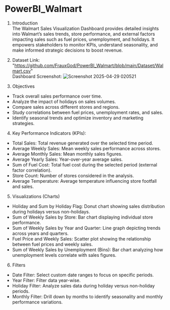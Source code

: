 # PowerBI_Walmart


1) Introduction <br />
The Walmart Sales Visualization Dashboard provides detailed insights into Walmart’s sales trends, store performance, and external factors impacting sales such as fuel prices, unemployment, and holidays. It empowers stakeholders to monitor KPIs, understand seasonality, and make informed strategic decisions to boost revenue.


2) Dataset Link: "https://github.com/FrauxGod/PowerBI_Walmart/blob/main/Dataset/Walmart.csv" <br />
   Dashboard Screenshot: ![Screenshot 2025-04-29 020521](https://github.com/user-attachments/assets/3e39b031-7e75-4f17-9c66-7af0fb2831b2)



3) Objectives
- Track overall sales performance over time.
- Analyze the impact of holidays on sales volumes.
- Compare sales across different stores and regions.
- Study correlations between fuel prices, unemployment rates, and sales.
- Identify seasonal trends and optimize inventory and marketing strategies.


4) Key Performance Indicators (KPIs):
- Total Sales: Total revenue generated over the selected time period.
- Average Weekly Sales: Mean weekly sales performance across stores.
- Average Monthly Sales: Mean monthly sales figures.
- Average Yearly Sales: Year-over-year average sales.
- Sum of Fuel Cost: Total fuel cost during the selected period (external factor correlation).
- Store Count: Number of stores considered in the analysis.
- Average Temperature: Average temperature influencing store footfall and sales.


5) Visualizations (Charts)
- Holiday and Sum by Holiday Flag: Donut chart showing sales distribution during holidays versus non-holidays.
- Sum of Weekly Sales by Store: Bar chart displaying individual store performance.
- Sum of Weekly Sales by Year and Quarter: Line graph depicting trends across years and quarters.
- Fuel Price and Weekly Sales: Scatter plot showing the relationship between fuel prices and weekly sales.
- Sum of Weekly Sales by Unemployment (Bins): Bar chart analyzing how unemployment levels correlate with sales figures.


6) Filters
- Date Filter: Select custom date ranges to focus on specific periods.
- Year Filter: Filter data year-wise.
- Holiday Filter: Analyze sales data during holiday versus non-holiday periods.
- Monthly Filter: Drill down by months to identify seasonality and monthly performance variations.



















